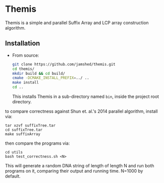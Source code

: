 # Themis

Themis is a simple and parallel Suffix Array and LCP array construction algorithm.

## Installation

- From source:

  ```bash
  git clone https://github.com/jamshed/themis.git
  cd themis/
  mkdir build && cd build/
  cmake -DCMAKE_INSTALL_PREFIX=../ ..
  make install
  cd ..
  ```

  This installs Themis in a sub-directory named `bin`, inside the project root directory.

to compare correctness against Shun et. al.'s 2014 parallel algorithm, install via:

```
tar xzvf suffixTree.tar
cd suffixTree.tar
make suffixArray
```

then compare the programs via:

```
cd utils
bash test_correctness.sh <N>
```

This will generate a random DNA string of length of length N and run both programs on it, comparing their output and running time. N=1000 by default.
